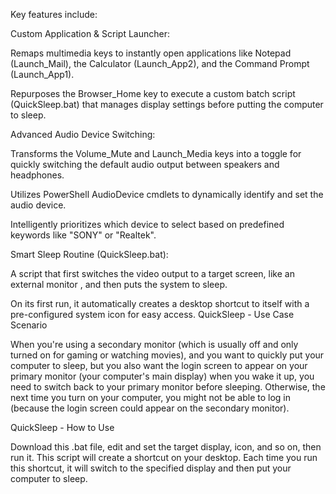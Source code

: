 Key features include:

Custom Application & Script Launcher:

Remaps multimedia keys to instantly open applications like Notepad (Launch_Mail), the Calculator (Launch_App2), and the Command Prompt (Launch_App1).

Repurposes the Browser_Home key to execute a custom batch script (QuickSleep.bat) that manages display settings before putting the computer to sleep.

Advanced Audio Device Switching:

Transforms the Volume_Mute and Launch_Media keys into a toggle for quickly switching the default audio output between speakers and headphones.

Utilizes PowerShell AudioDevice cmdlets to dynamically identify and set the audio device.

Intelligently prioritizes which device to select based on predefined keywords like "SONY" or "Realtek".

Smart Sleep Routine (QuickSleep.bat):

A script that first switches the video output to a target screen, like an external monitor , and then puts the system to sleep.

On its first run, it automatically creates a desktop shortcut to itself with a pre-configured system icon for easy access.
QuickSleep - Use Case Scenario

When you're using a secondary monitor (which is usually off and only turned on for gaming or watching movies), and you want to quickly put your computer to sleep, but you also want the login screen to appear on your primary monitor (your computer's main display) when you wake it up, you need to switch back to your primary monitor before sleeping. Otherwise, the next time you turn on your computer, you might not be able to log in (because the login screen could appear on the secondary monitor).

QuickSleep - How to Use

Download this .bat file, edit and set the target display, icon, and so on, then run it. This script will create a shortcut on your desktop. Each time you run this shortcut, it will switch to the specified display and then put your computer to sleep.
